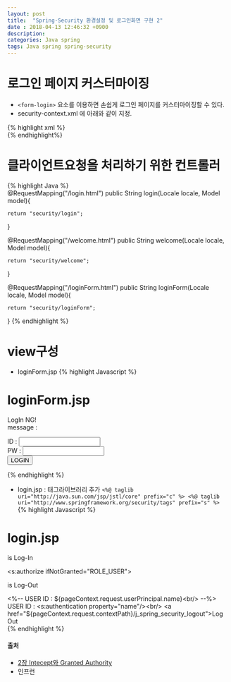 ```yaml
---
layout: post
title:  "Spring-Security 환경설정 및 로그인화면 구현 2"
date : 2018-04-13 12:46:32 +0900
description: 
categories: Java spring
tags: Java spring spring-security
---
```


# 로그인 페이지 커스터마이징
- `<form-login>` 요소를 이용하면 손쉽게 로그인 페이지를 커스터마이징할 수 있다.
- security-context.xml 에 아래와 같이 지정.

{% highlight xml %}        
<http auto-config='true' >
    <form-login login-page="/loginForm.html" authentication-failure-url="/loginForm.html?ng" />
        <intercept-url pattern="/login.html*" access="ROLE_USER"/>
        <intercept-url pattern="/welcome.html*" access="ROLE_ADMIN"/>
</http>
{% endhighlight%}        

# 클라이언트요청을 처리하기 위한 컨트롤러
{% highlight Java %}        
@RequestMapping("/login.html")
public String login(Locale locale, Model model){
    
    return "security/login";
}

@RequestMapping("/welcome.html")
public String welcome(Locale locale, Model model){
    
    return "security/welcome";
}

@RequestMapping("/loginForm.html")
public String loginForm(Locale locale, Model model){
    
    return "security/loginForm";
}
{% endhighlight %}        

# view구성
- loginForm.jsp
{% highlight Javascript %}          
<h1>loginForm.jsp</h1>
<c:url value="j_spring_security_check" var="loginUrl"/>
<form action="${loginUrl}" method="post">
	<c:if test="${param.ng != null}">
	<p>
		LogIn NG! <br />
		<c:if test="${SPRING_SECURITY_LAST_EXCEPTION != NULL}">
			message : <c:out value="${SPRING_SECURITY_LAST_EXCEPTION.message}" />
		</c:if>
	</p>
	</c:if>
	ID : <input type="text" name="j_username"> <br />
	PW : <input type="text" name="j_password"> <br />
	<input type="submit" value="LOGIN"> <br />
</form>
{% endhighlight %}        

- login.jsp : 태그라이브러리 추가 `<%@ taglib uri="http://java.sun.com/jsp/jstl/core" prefix="c" %>
<%@ taglib uri="http://www.springframework.org/security/tags" prefix="s" %>`
{% highlight Javascript %}          
<h1>login.jsp</h1>
<s:authorize ifAnyGranted="ROLE_USER">
<p> is Log-In</p>
</s:authorize>

<s:authorize ifNotGranted="ROLE_USER">
<p> is Log-Out</p>
</s:authorize>

<%-- USER ID : ${pageContext.request.userPrincipal.name}<br/> --%>
USER ID : <s:authentication property="name"/><br/>
<a href="${pageContext.request.contextPath}/j_spring_security_logout">Log Out</a> <br />
{% endhighlight %}  


#### 출처
- [2장 Intecept와 Granted Authority](http://egloos.zum.com/springmvc/v/506465)
- 인프런